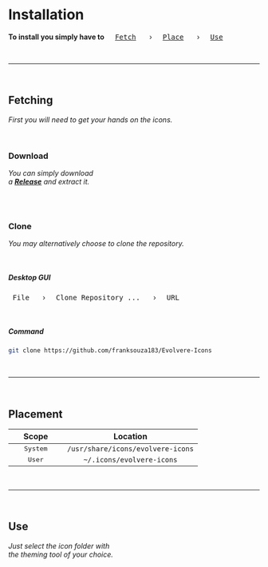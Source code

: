 
# Installation

**To install you simply have to** 
<kbd> [Fetch] </kbd>  › 
<kbd> [Place] </kbd>  › 
<kbd> [Use] </kbd>

<br>

---

<br>

## Fetching

*First you will need to get your hands on the icons.*

<br>

### Download

*You can simply download* <br>
*a **[Release]** and extract it.*

<br>
<br>

### Clone

*You may alternatively choose to clone the repository.*

<br>


##### Desktop GUI

<kbd> File </kbd>  › 
<kbd> Clone Repository ... </kbd>  › 
<kbd> URL </kbd>

<br>

##### Command

```sh
git clone https://github.com/franksouza183/Evolvere-Icons
```

<br>

---

<br>

## Placement

| Scope  | Location
|:------:|:--------:
| <kbd>   System   </kbd> | `/usr/share/icons/evolvere-icons`
| <kbd>  User  </kbd>   | `~/.icons/evolvere-icons`

<br>

---

<br>

## Use

*Just select the icon folder with* <br>
*the theming tool of your choice.*

<br>

<!----------------------------------------------------------------------------->

[Release]: https://github.com/franksouza183/Evolvere-Icons/releases

[Fetch]: #fetching
[Place]: #placement
[Use]: #use
